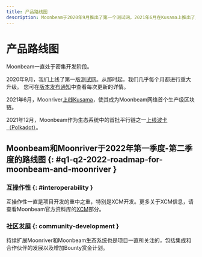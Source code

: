 ```yaml
---
title: 产品路线图
description: Moonbeam于2020年9月推出了第一个测试网，2021年6月在Kusama上推出了主网，并于2021年12月在Polkadot上推出了主网。
---
```


# 产品路线图

Moonbeam一直处于密集开发阶段。

2020年9月，我们上线了第一版[测试网](/networks/overview/)。从那时起，我们几乎每个月都进行重大升级。 您可在[版本发布通知](/networks/moonbase/#release-notes)中查看每次更新的详情。

2021年6月，Moonriver[上线Kusama](https://moonbeam.network/announcements/moonriver-launch-kusama/)，使其成为Moonbeam网络首个生产级区块链。

2021年12月，Moonbeam作为生态系统中的首批平行链之一[上线波卡（Polkadot）](https://moonbeam.network/announcements/moonriver-launch-kusama/)。

## Moonbeam和Moonriver于2022年第一季度-第二季度的路线图 {: #q1-q2-2022-roadmap-for-moonbeam-and-moonriver }

### 互操作性 {: #interoperability }

互操作性一直是项目开发的重中之重，特别是XCM开发。更多关于XCM信息，请查看Moonbeam官方资料库的[XCM](/builders/xcm/)部分。

### 社区发展 {: community-development }

持续扩展Moonriver和Moonbeam生态系统也是项目一直所关注的，包括集成和合作伙伴的发展以及增加Bounty赏金计划。
